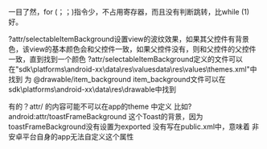  一目了然，for (；；)指令少，不占用寄存器，而且没有判断跳转，比while (1)好。 

?attr/selectableItemBackground设置view的波纹效果，如果其父控件有背景色，该view的基本颜色会和父控件一致，如果父控件没有，则和父控件的父控件一致，直到找到一个颜色
?attr/selectableItemBackground定义的文件可以在"sdk\platforms\android-xx\data\res\valuesdata\res\values\themes.xml"中找到 为
<item name="selectableItemBackground">@drawable/item_background</item>   item_background文件可以在 sdk\platforms\android-xx\data\res\drawable中找到


有的？attr/ 的内容可能不可以在app的theme 中定义 比如?android:attr/toastFrameBackground 这个Toast的背景，因为 toastFrameBackground没有设置为exported 没有写在public.xml中，意味着 非安卓平台自身的app无法自定义这个属性


